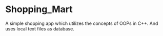 # Shopping_Mart
A simple shopping app which utilizes the concepts of OOPs in C++. And uses local text files as database.
